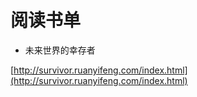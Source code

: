 # 阅读书单

- 未来世界的幸存者

[http://survivor.ruanyifeng.com/index.html](http://survivor.ruanyifeng.com/index.html)

